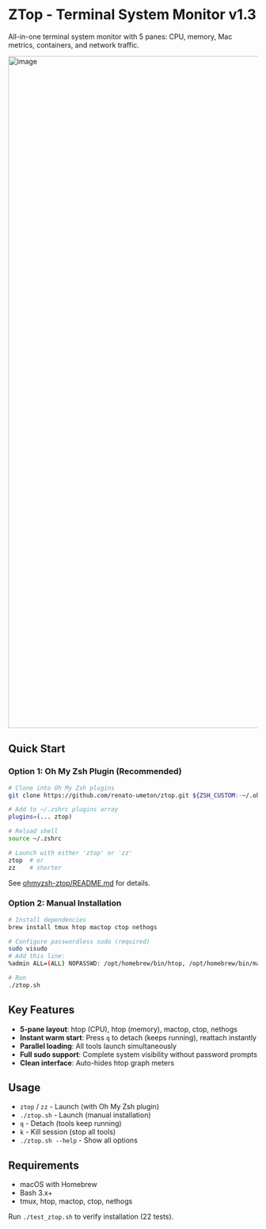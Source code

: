 # ZTop - Terminal System Monitor v1.3

All-in-one terminal system monitor with 5 panes: CPU, memory, Mac metrics, containers, and network traffic.

<img width="2106" height="1356" alt="image" src="https://github.com/user-attachments/assets/101fa69d-f266-4f77-9398-60a55bfb5138" />

## Quick Start

### Option 1: Oh My Zsh Plugin (Recommended)

```bash
# Clone into Oh My Zsh plugins
git clone https://github.com/renato-umeton/ztop.git ${ZSH_CUSTOM:-~/.oh-my-zsh/custom}/plugins/ztop

# Add to ~/.zshrc plugins array
plugins=(... ztop)

# Reload shell
source ~/.zshrc

# Launch with either 'ztop' or 'zz'
ztop  # or
zz    # shorter
```

See [ohmyzsh-ztop/README.md](ohmyzsh-ztop/README.md) for details.

### Option 2: Manual Installation

```bash
# Install dependencies
brew install tmux htop mactop ctop nethogs

# Configure passwordless sudo (required)
sudo visudo
# Add this line:
%admin ALL=(ALL) NOPASSWD: /opt/homebrew/bin/htop, /opt/homebrew/bin/mactop, /opt/homebrew/bin/nethogs

# Run
./ztop.sh
```

## Key Features

- **5-pane layout**: htop (CPU), htop (memory), mactop, ctop, nethogs
- **Instant warm start**: Press `q` to detach (keeps running), reattach instantly
- **Parallel loading**: All tools launch simultaneously
- **Full sudo support**: Complete system visibility without password prompts
- **Clean interface**: Auto-hides htop graph meters

## Usage

- `ztop` / `zz` - Launch (with Oh My Zsh plugin)
- `./ztop.sh` - Launch (manual installation)
- `q` - Detach (tools keep running)
- `k` - Kill session (stop all tools)
- `./ztop.sh --help` - Show all options

## Requirements

- macOS with Homebrew
- Bash 3.x+
- tmux, htop, mactop, ctop, nethogs

Run `./test_ztop.sh` to verify installation (22 tests).
